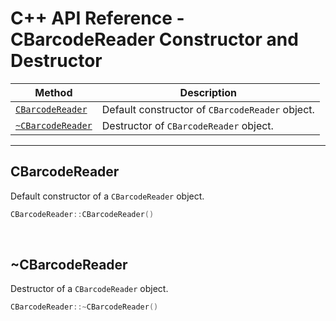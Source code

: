# C++ API Reference - CBarcodeReader Constructor and Destructor

  | Method               | Description |
  |----------------------|-------------|
  | [`CBarcodeReader`](#cbarcodereader) | Default constructor of `CBarcodeReader` object.|
  | [`~CBarcodeReader`](#~cbarcodereader) | Destructor of `CBarcodeReader` object.|

---





## CBarcodeReader

Default constructor of a `CBarcodeReader` object.

```cpp
CBarcodeReader::CBarcodeReader()
```

&nbsp;




## ~CBarcodeReader

Destructor of a `CBarcodeReader` object.

```cpp
CBarcodeReader::~CBarcodeReader()
```

